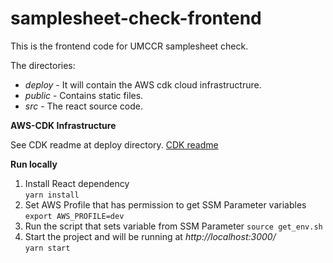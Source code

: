 # samplesheet-check-frontend

This is the frontend code for UMCCR samplesheet check.

The directories:
- *deploy* - It will contain the AWS cdk cloud infrastructrure. 
- *public* - Contains static files.
- *src* - The react source code.

**AWS-CDK Infrastructure**

See CDK readme at deploy directory. [CDK readme](deploy/README.md)

**Run locally**

1. Install React dependency  
        `yarn install`
2. Set AWS Profile that has permission to get SSM Parameter variables
        `export AWS_PROFILE=dev`
3. Run the script that sets variable from SSM Parameter
        `source get_env.sh`
4. Start the project and will be running at *http://localhost:3000/*  
        `yarn start`

